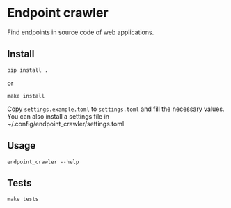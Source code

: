 # Endpoint crawler

Find endpoints in source code of web applications.

## Install

```
pip install .
```

or 

```
make install
```

Copy `settings.example.toml` to `settings.toml` and fill the necessary values.
You can also install a settings file in ~/.config/endpoint_crawler/settings.toml

## Usage

```
endpoint_crawler --help
```

## Tests

```
make tests
```
